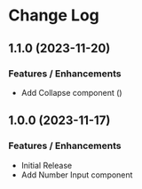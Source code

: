 # Change Log

## 1.1.0 (2023-11-20)

### Features / Enhancements

- Add Collapse component ()

## 1.0.0 (2023-11-17)

### Features / Enhancements

- Initial Release
- Add Number Input component
